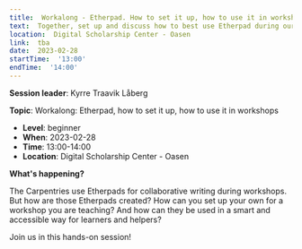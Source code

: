 ```yaml
---
title:  Workalong - Etherpad. How to set it up, how to use it in workshops
text:  Together, set up and discuss how to best use Etherpad during our workshops
location:  Digital Scholarship Center - Oasen
link:  tba
date:  2023-02-28
startTime:  '13:00'
endTime:  '14:00'
---
```


**Session leader**: Kyrre Traavik Låberg

**Topic**: Workalong: Etherpad, how to set it up, how to use it in workshops

- **Level**:  beginner
- **When**:  2023-02-28
- **Time**:  13:00-14:00
- **Location**:  Digital Scholarship Center - Oasen


**What's happening?**

The Carpentries use Etherpads for collaborative writing during workshops. But how are those Etherpads created? How can you set up your own for a workshop you are teaching? And how can they be used in a smart and accessible way for learners and helpers?

Join us in this hands-on session!